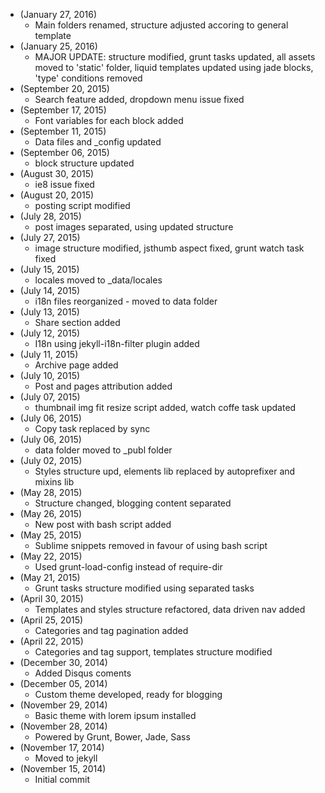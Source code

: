 * (January 27, 2016)
	- Main folders renamed, structure adjusted accoring to general template
* (January 25, 2016)
	- MAJOR UPDATE: structure modified, grunt tasks updated, all assets moved to 'static' folder, liquid templates updated using jade blocks, 'type' conditions removed
* (September 20, 2015)
	- Search feature added, dropdown menu issue fixed
* (September 17, 2015)
	- Font variables for each block added
* (September 11, 2015)
	- Data files and _config updated
* (September 06, 2015)
	- block structure updated
* (August 30, 2015)
	- ie8 issue fixed
* (August 20, 2015)
	- posting script modified
* (July 28, 2015)
	- post images separated, using updated structure
* (July 27, 2015)
	- image structure modified, jsthumb aspect fixed, grunt watch task fixed
* (July 15, 2015)
	- locales moved to _data/locales
* (July 14, 2015)
	- i18n files reorganized - moved to data folder
* (July 13, 2015)
	- Share section added
* (July 12, 2015)
	- I18n using jekyll-i18n-filter plugin added
* (July 11, 2015)
	- Archive page added
* (July 10, 2015)
	- Post and pages attribution added
* (July 07, 2015)
	- thumbnail img fit resize script added, watch coffe task updated
* (July 06, 2015)
	- Copy task replaced by sync
* (July 06, 2015)
	- data folder moved to _publ folder
* (July 02, 2015)
	- Styles structure upd, elements lib replaced by autoprefixer and mixins lib
* (May 28, 2015)
	- Structure changed, blogging content separated 
* (May 26, 2015)
	- New post with bash script added
* (May 25, 2015)
	- Sublime snippets removed in favour of using bash script
* (May 22, 2015)
	- Used grunt-load-config instead of require-dir
* (May 21, 2015)
	- Grunt tasks structure modified using separated tasks
* (April 30, 2015)
	- Templates and styles structure refactored, data driven nav added
* (April 25, 2015)
	- Categories and tag pagination added
* (April 22, 2015)
	- Categories and tag support, templates structure modified
* (December 30, 2014)
	- Added Disqus coments
* (December 05, 2014)
	- Custom theme developed, ready for blogging
* (November 29, 2014)
	- Basic theme with lorem ipsum installed
* (November 28, 2014)
	- Powered by Grunt, Bower, Jade, Sass
* (November 17, 2014)
	- Moved to jekyll
* (November 15, 2014)
	- Initial commit
